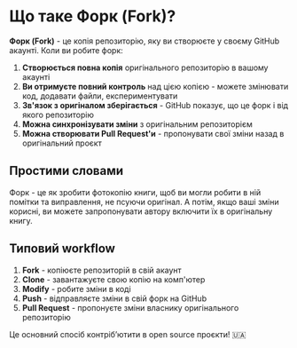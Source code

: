 # Що таке Форк (Fork)?

**Форк (Fork)** - це копія репозиторію, яку ви створюєте у своєму GitHub акаунті. Коли ви робите форк:

1. **Створюється повна копія** оригінального репозиторію в вашому акаунті
2. **Ви отримуєте повний контроль** над цією копією - можете змінювати код, додавати файли, експериментувати
3. **Зв'язок з оригіналом зберігається** - GitHub показує, що це форк і від якого репозиторію
4. **Можна синхронізувати зміни** з оригінальним репозиторієм
5. **Можна створювати Pull Request'и** - пропонувати свої зміни назад в оригінальний проєкт

## Простими словами

Форк - це як зробити фотокопію книги, щоб ви могли робити в ній помітки та виправлення, не псуючи оригінал. А потім, якщо ваші зміни корисні, ви можете запропонувати автору включити їх в оригінальну книгу.

## Типовий workflow

1. **Fork** - копіюєте репозиторій в свій акаунт
2. **Clone** - завантажуєте свою копію на комп'ютер  
3. **Modify** - робите зміни в коді
4. **Push** - відправляєте зміни в свій форк на GitHub
5. **Pull Request** - пропонуєте зміни власнику оригінального репозиторію

Це основний спосіб контрібʼютити в open source проєкти! 🇺🇦